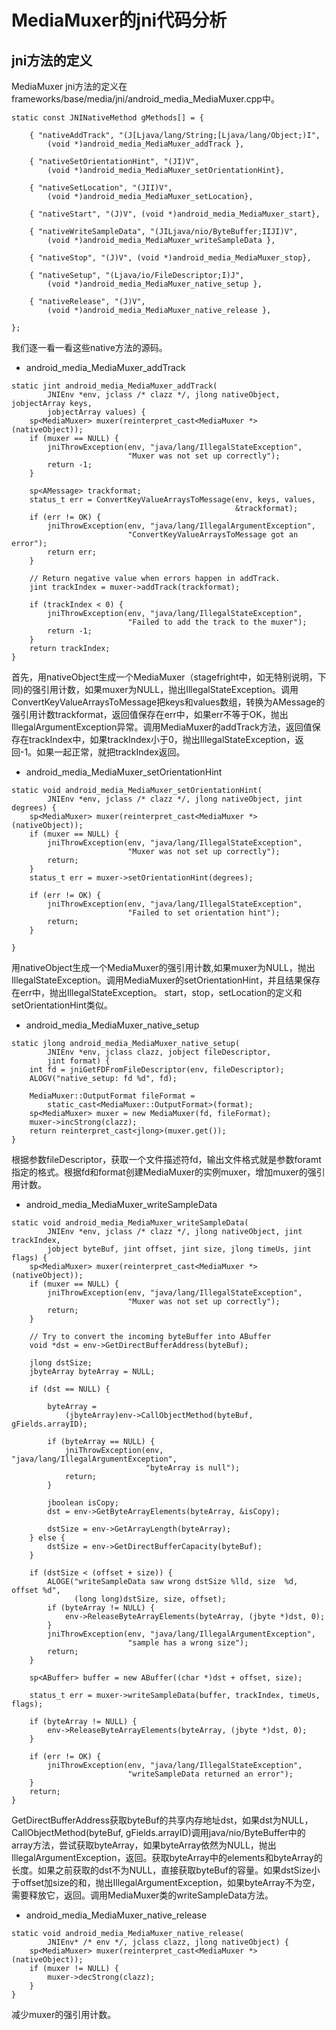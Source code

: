 # MediaMuxer的jni代码分析

## jni方法的定义
MediaMuxer jni方法的定义在frameworks/base/media/jni/android_media_MediaMuxer.cpp中。
```
static const JNINativeMethod gMethods[] = {

    { "nativeAddTrack", "(J[Ljava/lang/String;[Ljava/lang/Object;)I",
        (void *)android_media_MediaMuxer_addTrack },

    { "nativeSetOrientationHint", "(JI)V",
        (void *)android_media_MediaMuxer_setOrientationHint},

    { "nativeSetLocation", "(JII)V",
        (void *)android_media_MediaMuxer_setLocation},

    { "nativeStart", "(J)V", (void *)android_media_MediaMuxer_start},

    { "nativeWriteSampleData", "(JILjava/nio/ByteBuffer;IIJI)V",
        (void *)android_media_MediaMuxer_writeSampleData },

    { "nativeStop", "(J)V", (void *)android_media_MediaMuxer_stop},

    { "nativeSetup", "(Ljava/io/FileDescriptor;I)J",
        (void *)android_media_MediaMuxer_native_setup },

    { "nativeRelease", "(J)V",
        (void *)android_media_MediaMuxer_native_release },

};
```
我们逐一看一看这些native方法的源码。

- android_media_MediaMuxer_addTrack
```
static jint android_media_MediaMuxer_addTrack(
        JNIEnv *env, jclass /* clazz */, jlong nativeObject, jobjectArray keys,
        jobjectArray values) {
    sp<MediaMuxer> muxer(reinterpret_cast<MediaMuxer *>(nativeObject));
    if (muxer == NULL) {
        jniThrowException(env, "java/lang/IllegalStateException",
                          "Muxer was not set up correctly");
        return -1;
    }

    sp<AMessage> trackformat;
    status_t err = ConvertKeyValueArraysToMessage(env, keys, values,
                                                  &trackformat);
    if (err != OK) {
        jniThrowException(env, "java/lang/IllegalArgumentException",
                          "ConvertKeyValueArraysToMessage got an error");
        return err;
    }

    // Return negative value when errors happen in addTrack.
    jint trackIndex = muxer->addTrack(trackformat);

    if (trackIndex < 0) {
        jniThrowException(env, "java/lang/IllegalStateException",
                          "Failed to add the track to the muxer");
        return -1;
    }
    return trackIndex;
}
```
首先，用nativeObject生成一个MediaMuxer（stagefright中，如无特别说明，下同)的强引用计数，如果muxer为NULL，抛出IllegalStateException。调用ConvertKeyValueArraysToMessage把keys和values数组，转换为AMessage的强引用计数trackformat，返回值保存在err中，如果err不等于OK，抛出IllegalArgumentException异常。调用MediaMuxer的addTrack方法，返回值保存在trackIndex中，如果trackIndex小于0，抛出IllegalStateException，返回-1。如果一起正常，就把trackIndex返回。

- android_media_MediaMuxer_setOrientationHint
```
static void android_media_MediaMuxer_setOrientationHint(
        JNIEnv *env, jclass /* clazz */, jlong nativeObject, jint degrees) {
    sp<MediaMuxer> muxer(reinterpret_cast<MediaMuxer *>(nativeObject));
    if (muxer == NULL) {
        jniThrowException(env, "java/lang/IllegalStateException",
                          "Muxer was not set up correctly");
        return;
    }
    status_t err = muxer->setOrientationHint(degrees);

    if (err != OK) {
        jniThrowException(env, "java/lang/IllegalStateException",
                          "Failed to set orientation hint");
        return;
    }

}
```
用nativeObject生成一个MediaMuxer的强引用计数,如果muxer为NULL，抛出IllegalStateException。调用MediaMuxer的setOrientationHint，并且结果保存在err中，抛出IllegalStateException。
start，stop，setLocation的定义和setOrientationHint类似。

- android_media_MediaMuxer_native_setup
```
static jlong android_media_MediaMuxer_native_setup(
        JNIEnv *env, jclass clazz, jobject fileDescriptor,
        jint format) {
    int fd = jniGetFDFromFileDescriptor(env, fileDescriptor);
    ALOGV("native_setup: fd %d", fd);

    MediaMuxer::OutputFormat fileFormat =
        static_cast<MediaMuxer::OutputFormat>(format);
    sp<MediaMuxer> muxer = new MediaMuxer(fd, fileFormat);
    muxer->incStrong(clazz);
    return reinterpret_cast<jlong>(muxer.get());
}
```
根据参数fileDescriptor，获取一个文件描述符fd，输出文件格式就是参数foramt指定的格式。根据fd和format创建MediaMuxer的实例muxer，增加muxer的强引用计数。

- android_media_MediaMuxer_writeSampleData
```
static void android_media_MediaMuxer_writeSampleData(
        JNIEnv *env, jclass /* clazz */, jlong nativeObject, jint trackIndex,
        jobject byteBuf, jint offset, jint size, jlong timeUs, jint flags) {
    sp<MediaMuxer> muxer(reinterpret_cast<MediaMuxer *>(nativeObject));
    if (muxer == NULL) {
        jniThrowException(env, "java/lang/IllegalStateException",
                          "Muxer was not set up correctly");
        return;
    }

    // Try to convert the incoming byteBuffer into ABuffer
    void *dst = env->GetDirectBufferAddress(byteBuf);

    jlong dstSize;
    jbyteArray byteArray = NULL;

    if (dst == NULL) {

        byteArray =
            (jbyteArray)env->CallObjectMethod(byteBuf, gFields.arrayID);

        if (byteArray == NULL) {
            jniThrowException(env, "java/lang/IllegalArgumentException",
                              "byteArray is null");
            return;
        }

        jboolean isCopy;
        dst = env->GetByteArrayElements(byteArray, &isCopy);

        dstSize = env->GetArrayLength(byteArray);
    } else {
        dstSize = env->GetDirectBufferCapacity(byteBuf);
    }

    if (dstSize < (offset + size)) {
        ALOGE("writeSampleData saw wrong dstSize %lld, size  %d, offset %d",
              (long long)dstSize, size, offset);
        if (byteArray != NULL) {
            env->ReleaseByteArrayElements(byteArray, (jbyte *)dst, 0);
        }
        jniThrowException(env, "java/lang/IllegalArgumentException",
                          "sample has a wrong size");
        return;
    }

    sp<ABuffer> buffer = new ABuffer((char *)dst + offset, size);

    status_t err = muxer->writeSampleData(buffer, trackIndex, timeUs, flags);

    if (byteArray != NULL) {
        env->ReleaseByteArrayElements(byteArray, (jbyte *)dst, 0);
    }

    if (err != OK) {
        jniThrowException(env, "java/lang/IllegalStateException",
                          "writeSampleData returned an error");
    }
    return;
}
```
GetDirectBufferAddress获取byteBuf的共享内存地址dst，如果dst为NULL，CallObjectMethod(byteBuf, gFields.arrayID)调用java/nio/ByteBuffer中的array方法，尝试获取byteArray，如果byteArray依然为NULL，抛出IllegalArgumentException，返回。获取byteArray中的elements和byteArray的长度。如果之前获取的dst不为NULL，直接获取byteBuf的容量。如果dstSize小于offset加size的和，抛出IllegalArgumentException，如果byteArray不为空，需要释放它，返回。调用MediaMuxer类的writeSampleData方法。

- android_media_MediaMuxer_native_release
```
static void android_media_MediaMuxer_native_release(
        JNIEnv* /* env */, jclass clazz, jlong nativeObject) {
    sp<MediaMuxer> muxer(reinterpret_cast<MediaMuxer *>(nativeObject));
    if (muxer != NULL) {
        muxer->decStrong(clazz);
    }
}
```
减少muxer的强引用计数。